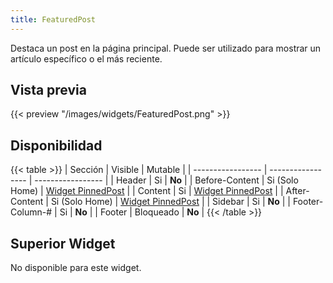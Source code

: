 ```yaml
---
title: FeaturedPost
---
```


Destaca un post en la página principal. Puede ser utilizado para mostrar un artículo específico o el más reciente.

## Vista previa

{{< preview "/images/widgets/FeaturedPost.png" >}}

## Disponibilidad

{{< table >}}
| Sección           | Visible           | Mutable           |
| ----------------- | ----------------- | ----------------- |
| Header            | Si                | **No**            |
| Before-Content    | Si (Solo Home)    | [Widget PinnedPost](PinnedPost) |
| Content           | Si                | [Widget PinnedPost](PinnedPost) |
| After-Content     | Si (Solo Home)    | [Widget PinnedPost](PinnedPost) |
| Sidebar           | Si                | **No**            |
| Footer-Column-#   | Si                | **No**            |
| Footer            | Bloqueado         | **No**            |
{{< /table >}}

## Superior Widget

No disponible para este widget.